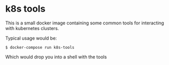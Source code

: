 # k8s tools

This is a small docker image containing some common tools for interacting with kubernetes clusters.

Typical usage would be:
```
$ docker-compose run k8s-tools
```
Which would drop you into a shell with the tools
